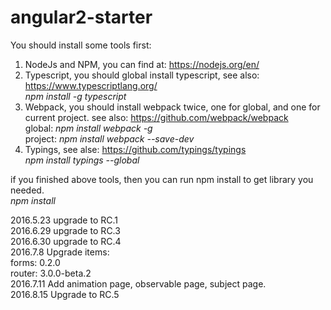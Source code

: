 # angular2-starter

You should install some tools first:

1. NodeJs and NPM, you can find at: https://nodejs.org/en/  
2. Typescript, you should global install typescript, see also: https://www.typescriptlang.org/  
*npm install -g typescript*  
3. Webpack, you should install webpack twice, one for global, and one for current project. see also: https://github.com/webpack/webpack   
global: *npm install webpack -g*   
project: *npm install webpack --save-dev*   
4. Typings, see alse: https://github.com/typings/typings   
*npm install typings --global*   

if you finished above tools, then you can run npm install to get library you needed.   
*npm install*   

2016.5.23 upgrade to RC.1  
2016.6.29 upgrade to RC.3  
2016.6.30 upgrade to RC.4  
2016.7.8 Upgrade items:    
 forms: 0.2.0  
router: 3.0.0-beta.2  
2016.7.11 Add animation page, observable page, subject page.   
2016.8.15 Upgrade to RC.5    




